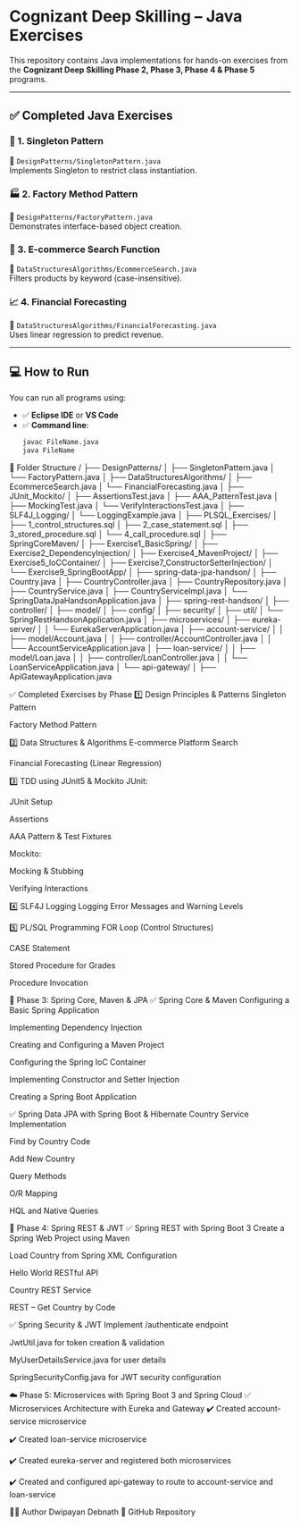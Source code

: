# Cognizant Deep Skilling – Java Exercises

This repository contains Java implementations for hands-on exercises from the **Cognizant Deep Skilling Phase 2, Phase 3, Phase 4 & Phase 5** programs.

---

## ✅ Completed Java Exercises

### 🧩 1. Singleton Pattern  
📁 `DesignPatterns/SingletonPattern.java`  
Implements Singleton to restrict class instantiation.

### 🏭 2. Factory Method Pattern  
📁 `DesignPatterns/FactoryPattern.java`  
Demonstrates interface-based object creation.

### 🛒 3. E-commerce Search Function  
📁 `DataStructuresAlgorithms/EcommerceSearch.java`  
Filters products by keyword (case-insensitive).

### 📈 4. Financial Forecasting  
📁 `DataStructuresAlgorithms/FinancialForecasting.java`  
Uses linear regression to predict revenue.

---

## 💻 How to Run

You can run all programs using:
- ✅ **Eclipse IDE** or **VS Code**
- ✅ **Command line**:
  ```bash
  javac FileName.java
  java FileName

📁 Folder Structure
/
├── DesignPatterns/
│   ├── SingletonPattern.java
│   └── FactoryPattern.java
│
├── DataStructuresAlgorithms/
│   ├── EcommerceSearch.java
│   └── FinancialForecasting.java
│
├── JUnit_Mockito/
│   ├── AssertionsTest.java
│   ├── AAA_PatternTest.java
│   ├── MockingTest.java
│   └── VerifyInteractionsTest.java
│
├── SLF4J_Logging/
│   └── LoggingExample.java
│
├── PLSQL_Exercises/
│   ├── 1_control_structures.sql
│   ├── 2_case_statement.sql
│   ├── 3_stored_procedure.sql
│   └── 4_call_procedure.sql
│
├── SpringCoreMaven/
│   ├── Exercise1_BasicSpring/
│   ├── Exercise2_DependencyInjection/
│   ├── Exercise4_MavenProject/
│   ├── Exercise5_IoCContainer/
│   ├── Exercise7_ConstructorSetterInjection/
│   └── Exercise9_SpringBootApp/
│
├── spring-data-jpa-handson/
│   ├── Country.java
│   ├── CountryController.java
│   ├── CountryRepository.java
│   ├── CountryService.java
│   ├── CountryServiceImpl.java
│   └── SpringDataJpaHandsonApplication.java
│
├── spring-rest-handson/
│   ├── controller/
│   ├── model/
│   ├── config/
│   ├── security/
│   ├── util/
│   └── SpringRestHandsonApplication.java
│
├── microservices/
│   ├── eureka-server/
│   │   └── EurekaServerApplication.java
│   ├── account-service/
│   │   ├── model/Account.java
│   │   ├── controller/AccountController.java
│   │   └── AccountServiceApplication.java
│   ├── loan-service/
│   │   ├── model/Loan.java
│   │   ├── controller/LoanController.java
│   │   └── LoanServiceApplication.java
│   └── api-gateway/
│       ├── ApiGatewayApplication.java

✅ Completed Exercises by Phase
1️⃣ Design Principles & Patterns
Singleton Pattern

Factory Method Pattern

2️⃣ Data Structures & Algorithms
E-commerce Platform Search

Financial Forecasting (Linear Regression)

3️⃣ TDD using JUnit5 & Mockito
JUnit:

JUnit Setup

Assertions

AAA Pattern & Test Fixtures

Mockito:

Mocking & Stubbing

Verifying Interactions

4️⃣ SLF4J Logging
Logging Error Messages and Warning Levels

5️⃣ PL/SQL Programming
FOR Loop (Control Structures)

CASE Statement

Stored Procedure for Grades

Procedure Invocation

🚀 Phase 3: Spring Core, Maven & JPA
✅ Spring Core & Maven
Configuring a Basic Spring Application

Implementing Dependency Injection

Creating and Configuring a Maven Project

Configuring the Spring IoC Container

Implementing Constructor and Setter Injection

Creating a Spring Boot Application

✅ Spring Data JPA with Spring Boot & Hibernate
Country Service Implementation

Find by Country Code

Add New Country

Query Methods

O/R Mapping

HQL and Native Queries

🔐 Phase 4: Spring REST & JWT
✅ Spring REST with Spring Boot 3
Create a Spring Web Project using Maven

Load Country from Spring XML Configuration

Hello World RESTful API

Country REST Service

REST – Get Country by Code

✅ Spring Security & JWT
Implement /authenticate endpoint

JwtUtil.java for token creation & validation

MyUserDetailsService.java for user details

SpringSecurityConfig.java for JWT security configuration

☁️ Phase 5: Microservices with Spring Boot 3 and Spring Cloud
✅ Microservices Architecture with Eureka and Gateway
✔️ Created account-service microservice

✔️ Created loan-service microservice

✔️ Created eureka-server and registered both microservices

✔️ Created and configured api-gateway to route to account-service and loan-service

🧑‍💻 Author
Dwipayan Debnath
🔗 GitHub Repository


